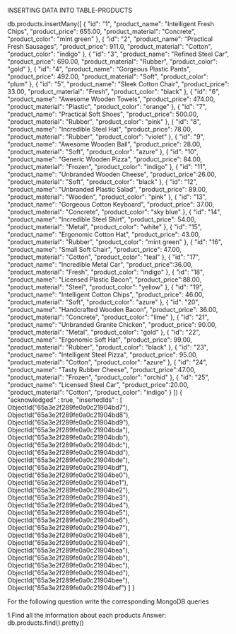 INSERTING DATA INTO TABLE-PRODUCTS

db.products.insertMany([
         {
             "id": "1",
             "product_name": "Intelligent Fresh Chips",
             "product_price": 655.00,
             "product_material": "Concrete",
             "product_color": "mint green"
         },
         {
             "id": "2",
             "product_name": "Practical Fresh Sausages",
             "product_price": 911.0,
             "product_material": "Cotton",
             "product_color": "indigo"
         },
         {
             "id": "3",
             "product_name": "Refined Steel Car",
             "product_price": 690.00,
             "product_material": "Rubber",
             "product_color": "gold"
         },
         {
             "id": "4",
             "product_name": "Gorgeous Plastic Pants",
             "product_price": 492.00,
             "product_material": "Soft",
             "product_color": "plum"
         },
         {
             "id": "5",
             "product_name": "Sleek Cotton Chair",
             "product_price": 33.00,
             "product_material": "Fresh",
             "product_color": "black"
         },
         {
             "id": "6",
             "product_name": "Awesome Wooden Towels",
             "product_price": 474.00,
             "product_material": "Plastic",
             "product_color": "orange"
         },
         {
             "id": "7",
             "product_name": "Practical Soft Shoes",
             "product_price": 500.00,
             "product_material": "Rubber",
             "product_color": "pink"
         },
         {
             "id": "8",
             "product_name": "Incredible Steel Hat",
             "product_price": 78.00,
             "product_material": "Rubber",
             "product_color": "violet"
         },
         {
             "id": "9",
             "product_name": "Awesome Wooden Ball",
             "product_price": 28.00,
             "product_material": "Soft",
             "product_color": "azure"
         },
         {
             "id": "10",
             "product_name": "Generic Wooden Pizza",
             "product_price": 84.00,
             "product_material": "Frozen",
             "product_color": "indigo"
         },
         {
             "id": "11",
             "product_name": "Unbranded Wooden Cheese",
             "product_price":26.00,
             "product_material": "Soft",
             "product_color": "black"
         },
         {
             "id": "12",
             "product_name": "Unbranded Plastic Salad",
             "product_price": 89.00,
             "product_material": "Wooden",
             "product_color": "pink"
         },
         {
             "id": "13",
             "product_name": "Gorgeous Cotton Keyboard",
             "product_price": 37.00,
             "product_material": "Concrete",
             "product_color": "sky blue"
         },
         {
             "id": "14",
             "product_name": "Incredible Steel Shirt",
             "product_price": 54.00,
             "product_material": "Metal",
             "product_color": "white"
         },
         {
             "id": "15",
             "product_name": "Ergonomic Cotton Hat",
             "product_price": 43.00,
             "product_material": "Rubber",
             "product_color": "mint green"
         },
         {
             "id": "16",
             "product_name": "Small Soft Chair",
             "product_price": 47.00,
             "product_material": "Cotton",
             "product_color": "teal"
         },
         {
             "id": "17",
             "product_name": "Incredible Metal Car",
             "product_price":36.00,
             "product_material": "Fresh",
             "product_color": "indigo"
         },
         {
             "id": "18",
             "product_name": "Licensed Plastic Bacon",
             "product_price":88.00,
             "product_material": "Steel",
             "product_color": "yellow"
         },
         {
             "id": "19",
             "product_name": "Intelligent Cotton Chips",
             "product_price": 46.00,
             "product_material": "Soft",
             "product_color": "azure"
         },
         {
             "id": "20",
             "product_name": "Handcrafted Wooden Bacon",
             "product_price": 36.00,
             "product_material": "Concrete",
             "product_color": "lime"
         },
         {
             "id": "21",
             "product_name": "Unbranded Granite Chicken",
             "product_price": 90.00,
             "product_material": "Metal",
             "product_color": "gold"
         },
         {
             "id": "22",
             "product_name": "Ergonomic Soft Hat",
             "product_price": 99.00,
             "product_material": "Rubber",
             "product_color": "black"
         },
         {
             "id": "23",
             "product_name": "Intelligent Steel Pizza",
             "product_price": 95.00,
             "product_material": "Cotton",
             "product_color": "azure"
         },
         {
             "id": "24",
             "product_name": "Tasty Rubber Cheese",
             "product_price":47.00,
             "product_material": "Frozen",
             "product_color": "orchid"
         },
         {
             "id": "25",
             "product_name": "Licensed Steel Car",
             "product_price":20.00,
             "product_material": "Cotton",
             "product_color": "indigo"
         }
     ])
    {
            "acknowledged" : true,
            "insertedIds" : [
                    ObjectId("65a3e2f289fe0a0c21904bd7"),
                    ObjectId("65a3e2f289fe0a0c21904bd8"),
                    ObjectId("65a3e2f289fe0a0c21904bd9"),
                    ObjectId("65a3e2f289fe0a0c21904bda"),
                    ObjectId("65a3e2f289fe0a0c21904bdb"),
                    ObjectId("65a3e2f289fe0a0c21904bdc"),
                    ObjectId("65a3e2f289fe0a0c21904bdd"),
                    ObjectId("65a3e2f289fe0a0c21904bde"),
                    ObjectId("65a3e2f289fe0a0c21904bdf"),
                    ObjectId("65a3e2f289fe0a0c21904be0"),
                    ObjectId("65a3e2f289fe0a0c21904be1"),
                    ObjectId("65a3e2f289fe0a0c21904be2"),
                    ObjectId("65a3e2f289fe0a0c21904be3"),
                    ObjectId("65a3e2f289fe0a0c21904be4"),
                    ObjectId("65a3e2f289fe0a0c21904be5"),
                    ObjectId("65a3e2f289fe0a0c21904be6"),
                    ObjectId("65a3e2f289fe0a0c21904be7"),
                    ObjectId("65a3e2f289fe0a0c21904be8"),
                    ObjectId("65a3e2f289fe0a0c21904be9"),
                    ObjectId("65a3e2f289fe0a0c21904bea"),
                    ObjectId("65a3e2f289fe0a0c21904beb"),
                    ObjectId("65a3e2f289fe0a0c21904bec"),
                    ObjectId("65a3e2f289fe0a0c21904bed"),
                    ObjectId("65a3e2f289fe0a0c21904bee"),
                    ObjectId("65a3e2f289fe0a0c21904bef")
            ]
    }


For the following question write the corresponding MongoDB queries

1.Find all the information about each products
Answer: db.products.find().pretty()






